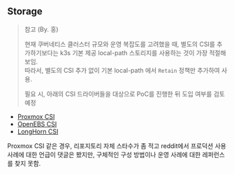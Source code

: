 ## Storage

> 참고 (By. 홍)
>
> 현재 쿠버네티스 클러스터 규모와 운영 복잡도를 고려했을 때, 별도의 CSI를 추가하기보다는 k3s 기본 제공 local-path 스토리지를 사용하는 것이 가장 적절해보임.<br/>
> 따라서, 별도의 CSI 추가 없이 기본 local-path 에서 `Retain` 정책만 추가하여 사용.<br/>
>
> 필요 시, 아래의 CSI 드라이버들을 대상으로 PoC를 진행한 뒤 도입 여부를 검토 예정

- [Proxmox CSI](https://github.com/sergelogvinov/proxmox-csi-plugin)
- [OpenEBS CSI](https://github.com/openebs/openebs)
- [LongHorn CSI](https://github.com/longhorn/longhorn)

Proxmox CSI 같은 경우, 리포지토리 자체 스타수가 좀 적고 reddit에서 프로덕션 사용사례에 대한 언급이 댓글은 봤지만, 구체적인 구성 방법이나 운영 사례에 대한 레퍼런스를 찾지 못함.
